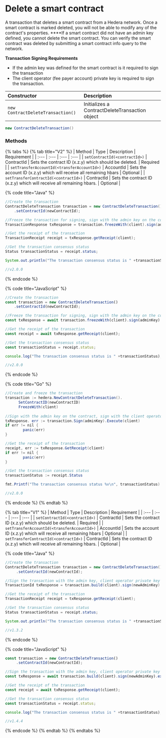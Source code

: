 # Delete a smart contract

A transaction that deletes a smart contract from a Hedera network. Once a smart contract is marked deleted, you will not be able to modify any of the contract's properties. ****If a smart contract did not have an admin key defined, you cannot delete the smart contract. You can verify the smart contract was deleted by submitting a smart contract info query to the network.

**Transaction Signing Requirements**

* If the admin key was defined for the smart contract is it required to sign the transaction
* The client operator \(fee payer account\) private key is required to sign the transaction.

| Constructor | Description |
| :--- | :--- |
| `new ContractDeleteTransaction()` | Initializes a ContractDeleteTransaction object |

```java
new ContractDeleteTransaction()
```

### Methods

{% tabs %}
{% tab title="V2" %}
| Method | Type | Description | Requirement |
| :--- | :--- | :--- | :--- |
| `setContractId(<contractId>)` | ContractId | Sets the contract ID \(x.z.y\) which should be deleted. | Required |
| `setTransferAccountId(<transferAccountId>)` | AccountId | Sets the account ID \(x.z.y\) which will receive all remaining hbars | Optional |
| `setTransferContractId(<contractId>)` | ContractId | Sets the contract ID \(x.z.y\) which will receive all remaining hbars. | Optional |

{% code title="Java" %}
```java
//Create the transaction
ContractDeleteTransaction transaction = new ContractDeleteTransaction()
    .setContractId(newContractId);

//Freeze the transaction for signing, sign with the admin key on the contract, sign with the client operator private key and submit to a Hedera network
TransactionResponse txResponse = transaction.freezeWith(client).sign(adminKey).execute(client);

//Get the receipt of the transaction
TransactionReceipt receipt = txResponse.getReceipt(client);

//Get the transaction consensus status
Status transactionStatus = receipt.status;

System.out.println("The transaction consensus status is " +transactionStatus);

//v2.0.0
```
{% endcode %}

{% code title="JavaScript" %}
```javascript
//Create the transaction
const transaction = new ContractDeleteTransaction()
    .setContractId(newContractId);

//Freeze the transaction for signing, sign with the admin key on the contract, sign with the client operator private key and submit to a Hedera network
const txResponse = await transaction.freezeWith(client).sign(adminKey).execute(client);

//Get the receipt of the transaction
const receipt = await txResponse.getReceipt(client);

//Get the transaction consensus status
const transactionStatus = receipt.status;

console.log("The transaction consensus status is " +transactionStatus);

//v2.0.0
```
{% endcode %}

{% code title="Go" %}
```java
//Create and freeze the transaction
transaction := hedera.NewContractDeleteTransaction().
	  SetContractID(newContractID)
	  FreezeWith(client)
	
//Sign with the admin key on the contract, sign with the client operator private key and submit to a Hedera network
txResponse. err := transaction.Sign(adminKey).Execute(client)
if err != nil {
		panic(err)
}

//Get the receipt of the transaction
receipt, err := txResponse.GetReceipt(client)
if err != nil {
		panic(err)
}

//Get the transaction consensus status
transactionStatus := receipt.Status

fmt.Printf("The transaction consensus status %v\n", transactionStatus)

//v2.0.0
```
{% endcode %}
{% endtab %}

{% tab title="V1" %}
| Method | Type | Description | Requirement |
| :--- | :--- | :--- | :--- |
| `setContractId(<contractId>)` | ContractId | Sets the contract ID \(x.z.y\) which should be deleted. | Required |
| `setTransferAccountId(<transferAccountId>)` | AccountId | Sets the account ID \(x.z.y\) which will receive all remaining hbars | Optional |
| `setTransferContractId(<contractId>)` | ContractId | Sets the contract ID \(x.z.y\) which will receive all remaining hbars. | Optional |

{% code title="Java" %}
```java
//Create the transaction
ContractDeleteTransaction transaction = new ContractDeleteTransaction()
     .setContractId(newContractId);

//Sign the transaction with the admin key, client operator private key and submit the transaction to a Hedera network
TransactionId txResponse = transaction.build(client).sign(newAdminKey).execute(client);

//Get the receipt of the transaction
TransactionReceipt receipt = txResponse.getReceipt(client);

//Get the transaction consensus status
Status transactionStatus = receipt.status;

System.out.println("The transaction consensus status is " +transactionStatus);

//v1.3.2
```
{% endcode %}

{% code title="JavaScript" %}
```javascript
const transaction = new ContractDeleteTransaction()
     .setContractId(newContractId);

//Sign the transaction with the admin key, client operator private key and submit the transaction to a Hedera network
const txResponse = await transaction.build(client).sign(newAdminKey).execute(client);

//Get the receipt of the transaction
const receipt = await txResponse.getReceipt(client);

//Get the transaction consensus status
const transactionStatus = receipt.status;

console.log("The transaction consensus status is " +transactionStatus);

//v1.4.4
```
{% endcode %}
{% endtab %}
{% endtabs %}

